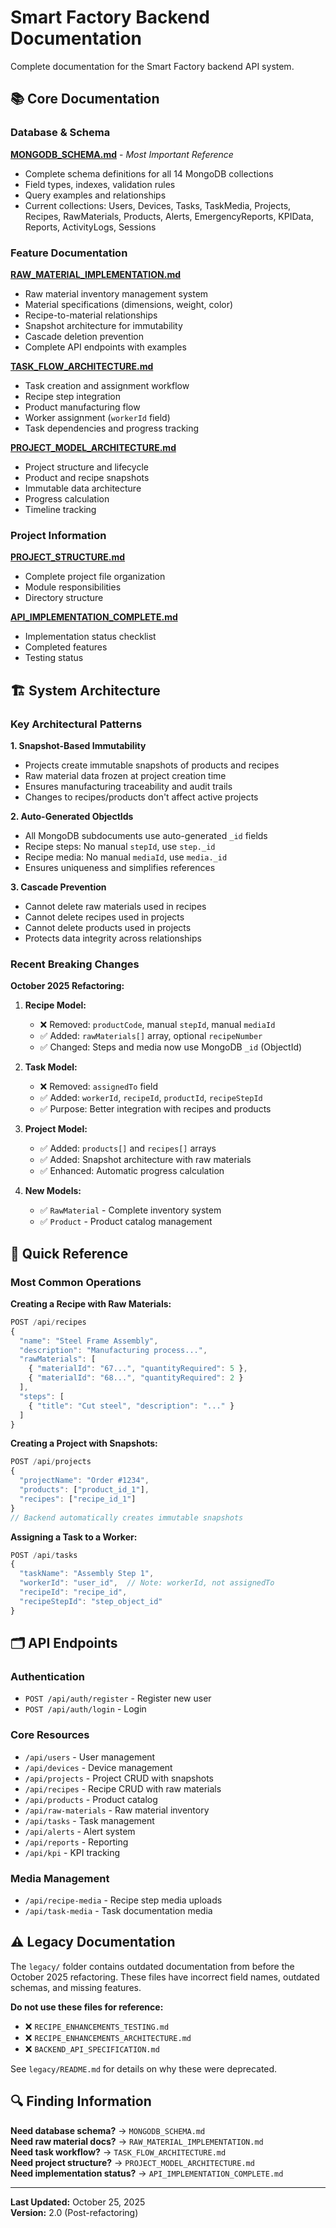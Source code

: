 # Smart Factory Backend Documentation

Complete documentation for the Smart Factory backend API system.

## 📚 Core Documentation

### Database & Schema

**[MONGODB_SCHEMA.md](MONGODB_SCHEMA.md)** - _Most Important Reference_

- Complete schema definitions for all 14 MongoDB collections
- Field types, indexes, validation rules
- Query examples and relationships
- Current collections: Users, Devices, Tasks, TaskMedia, Projects, Recipes, RawMaterials, Products, Alerts, EmergencyReports, KPIData, Reports, ActivityLogs, Sessions

### Feature Documentation

**[RAW_MATERIAL_IMPLEMENTATION.md](RAW_MATERIAL_IMPLEMENTATION.md)**

- Raw material inventory management system
- Material specifications (dimensions, weight, color)
- Recipe-to-material relationships
- Snapshot architecture for immutability
- Cascade deletion prevention
- Complete API endpoints with examples

**[TASK_FLOW_ARCHITECTURE.md](TASK_FLOW_ARCHITECTURE.md)**

- Task creation and assignment workflow
- Recipe step integration
- Product manufacturing flow
- Worker assignment (`workerId` field)
- Task dependencies and progress tracking

**[PROJECT_MODEL_ARCHITECTURE.md](PROJECT_MODEL_ARCHITECTURE.md)**

- Project structure and lifecycle
- Product and recipe snapshots
- Immutable data architecture
- Progress calculation
- Timeline tracking

### Project Information

**[PROJECT_STRUCTURE.md](PROJECT_STRUCTURE.md)**

- Complete project file organization
- Module responsibilities
- Directory structure

**[API_IMPLEMENTATION_COMPLETE.md](API_IMPLEMENTATION_COMPLETE.md)**

- Implementation status checklist
- Completed features
- Testing status

## 🏗️ System Architecture

### Key Architectural Patterns

**1. Snapshot-Based Immutability**

- Projects create immutable snapshots of products and recipes
- Raw material data frozen at project creation time
- Ensures manufacturing traceability and audit trails
- Changes to recipes/products don't affect active projects

**2. Auto-Generated ObjectIds**

- All MongoDB subdocuments use auto-generated `_id` fields
- Recipe steps: No manual `stepId`, use `step._id`
- Recipe media: No manual `mediaId`, use `media._id`
- Ensures uniqueness and simplifies references

**3. Cascade Prevention**

- Cannot delete raw materials used in recipes
- Cannot delete recipes used in projects
- Cannot delete products used in projects
- Protects data integrity across relationships

### Recent Breaking Changes

**October 2025 Refactoring:**

1. **Recipe Model:**

   - ❌ Removed: `productCode`, manual `stepId`, manual `mediaId`
   - ✅ Added: `rawMaterials[]` array, optional `recipeNumber`
   - ✅ Changed: Steps and media now use MongoDB `_id` (ObjectId)

2. **Task Model:**

   - ❌ Removed: `assignedTo` field
   - ✅ Added: `workerId`, `recipeId`, `productId`, `recipeStepId`
   - ✅ Purpose: Better integration with recipes and products

3. **Project Model:**

   - ✅ Added: `products[]` and `recipes[]` arrays
   - ✅ Added: Snapshot architecture with raw materials
   - ✅ Enhanced: Automatic progress calculation

4. **New Models:**
   - ✅ `RawMaterial` - Complete inventory system
   - ✅ `Product` - Product catalog management

## 📖 Quick Reference

### Most Common Operations

**Creating a Recipe with Raw Materials:**

```javascript
POST /api/recipes
{
  "name": "Steel Frame Assembly",
  "description": "Manufacturing process...",
  "rawMaterials": [
    { "materialId": "67...", "quantityRequired": 5 },
    { "materialId": "68...", "quantityRequired": 2 }
  ],
  "steps": [
    { "title": "Cut steel", "description": "..." }
  ]
}
```

**Creating a Project with Snapshots:**

```javascript
POST /api/projects
{
  "projectName": "Order #1234",
  "products": ["product_id_1"],
  "recipes": ["recipe_id_1"]
}
// Backend automatically creates immutable snapshots
```

**Assigning a Task to a Worker:**

```javascript
POST /api/tasks
{
  "taskName": "Assembly Step 1",
  "workerId": "user_id",  // Note: workerId, not assignedTo
  "recipeId": "recipe_id",
  "recipeStepId": "step_object_id"
}
```

## 🗂️ API Endpoints

### Authentication

- `POST /api/auth/register` - Register new user
- `POST /api/auth/login` - Login

### Core Resources

- `/api/users` - User management
- `/api/devices` - Device management
- `/api/projects` - Project CRUD with snapshots
- `/api/recipes` - Recipe CRUD with raw materials
- `/api/products` - Product catalog
- `/api/raw-materials` - Raw material inventory
- `/api/tasks` - Task management
- `/api/alerts` - Alert system
- `/api/reports` - Reporting
- `/api/kpi` - KPI tracking

### Media Management

- `/api/recipe-media` - Recipe step media uploads
- `/api/task-media` - Task documentation media

## ⚠️ Legacy Documentation

The `legacy/` folder contains outdated documentation from before the October 2025 refactoring. These files have incorrect field names, outdated schemas, and missing features.

**Do not use these files for reference:**

- ❌ `RECIPE_ENHANCEMENTS_TESTING.md`
- ❌ `RECIPE_ENHANCEMENTS_ARCHITECTURE.md`
- ❌ `BACKEND_API_SPECIFICATION.md`

See `legacy/README.md` for details on why these were deprecated.

## 🔍 Finding Information

**Need database schema?** → `MONGODB_SCHEMA.md`  
**Need raw material docs?** → `RAW_MATERIAL_IMPLEMENTATION.md`  
**Need task workflow?** → `TASK_FLOW_ARCHITECTURE.md`  
**Need project structure?** → `PROJECT_MODEL_ARCHITECTURE.md`  
**Need implementation status?** → `API_IMPLEMENTATION_COMPLETE.md`

---

**Last Updated:** October 25, 2025  
**Version:** 2.0 (Post-refactoring)
